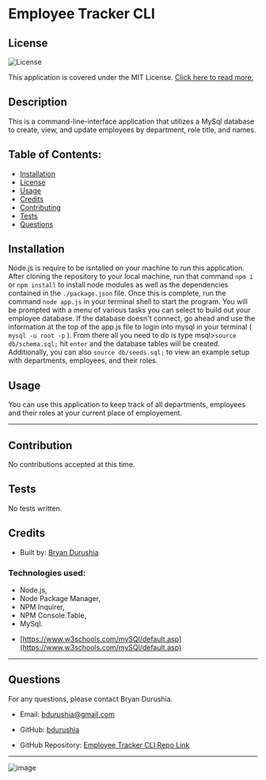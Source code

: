 # Employee Tracker CLI
  ## License
  ![License](https://img.shields.io/badge/license-MIT-green) 

 This application is covered under the MIT License. [Click here to read more.](https://choosealicense.com/licenses/mit/)

  ## Description
  This is a command-line-interface application that utilizes a MySql database to create, view, and update employees by department, role title, and names.

  ## Table of Contents:
  - [Installation](#installation)
  - [License](#license)
  - [Usage](#usage)
  - [Credits](#credits)
  - [Contributing](#contribution)
  - [Tests](#tests)
  - [Questions](#questions)

  ## Installation
  Node.js is require to be isntalled on your machine to run this application. After cloning the repository to your local machine, run that command `npm i` or `npm install` to install node modules as well as the dependencies contained in the `./package.json` file. Once this is complete, run the command `node app.js` in your terminal shell to start the program. You will be prompted with a menu of various tasks you can select to build out your employee database. If the database doesn't connect, go ahead and use the information at the top of the app.js file to login into mysql in your terminal ( `mysql -u root -p` ). From there all you need to do is type msql>`source db/schema.sql;` hit `enter` and the database tables will be created. Additionally, you can also `source db/seeds.sql;` to view an example setup with departments, employees, and their roles.

  ## Usage
  You can use this application to keep track of all departments, employees and their roles at your current place of employement.

  ---

  ## Contribution
  No contributions accepted at this time.

  ## Tests
  No tests written.

  ## Credits
  - Built by: [Bryan Durushia](https://www.linkedin.com/in/bdurushia/)

  ### Technologies used: 
  * Node.js, 
  * Node Package Manager, 
  * NPM Inquirer, 
  * NPM Console.Table, 
  * MySql.

  - [https://www.w3schools.com/mySQl/default.asp](https://www.w3schools.com/mySQl/default.asp)

  ---

  ## Questions
  For any questions, please contact Bryan Durushia.

  * Email: [bdurushia@gmail.com](mailto:bdurushia@gmail.com)

  * GitHub: [bdurushia](https://github.com/bdurushia)

  * GitHub Repository: [Employee Tracker CLI Repo Link](https://github.com/bdurushia/employee-tracker)
  
  ---

  ![image](https://user-images.githubusercontent.com/76260457/158050867-75a82b59-4629-4a3e-be4a-82b2a05038da.png)
  
